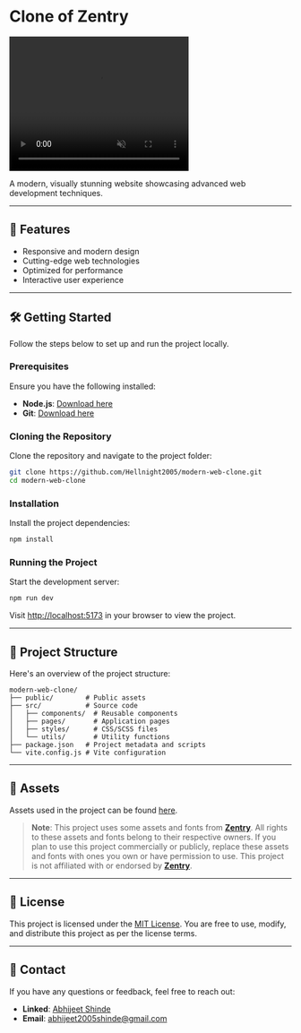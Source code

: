 # Clone of Zentry

<video width="320" height="240" autoplay muted  loop>
  <source src="public/videos/Demo.mp4" type="video/mp4">
  Your browser does not support the video tag.
</video>

A modern, visually stunning website showcasing advanced web development techniques.

---

## 🚀 Features

- Responsive and modern design
- Cutting-edge web technologies
- Optimized for performance
- Interactive user experience

---

## 🛠️ Getting Started

Follow the steps below to set up and run the project locally.

### Prerequisites

Ensure you have the following installed:

- **Node.js**: [Download here](https://nodejs.org/)
- **Git**: [Download here](https://git-scm.com/)

### Cloning the Repository

Clone the repository and navigate to the project folder:

```bash
git clone https://github.com/Hellnight2005/modern-web-clone.git
cd modern-web-clone
```

### Installation

Install the project dependencies:

```bash
npm install
```

### Running the Project

Start the development server:

```bash
npm run dev
```

Visit [http://localhost:5173](http://localhost:5173) in your browser to view the project.

---

## 📁 Project Structure

Here's an overview of the project structure:

```
modern-web-clone/
├── public/        # Public assets
├── src/           # Source code
│   ├── components/  # Reusable components
│   ├── pages/       # Application pages
│   ├── styles/      # CSS/SCSS files
│   └── utils/       # Utility functions
├── package.json   # Project metadata and scripts
└── vite.config.js # Vite configuration
```

---

## 🔗 Assets

Assets used in the project can be found [here](https://drive.google.com/file/d/12hCVnanOAUmM1vzz2dTWZ_uEFGG8xDcT/view?usp=sharing).

> **Note**: This project uses some assets and fonts from **[Zentry](https://zentry.com/)**.
> All rights to these assets and fonts belong to their respective owners.
> If you plan to use this project commercially or publicly, replace these assets and fonts with ones you own or have permission to use.
> This project is not affiliated with or endorsed by **[Zentry](https://zentry.com/)**.

---

## 📜 License

This project is licensed under the [MIT License](LICENSE). You are free to use, modify, and distribute this project as per the license terms.

---

## 📧 Contact

If you have any questions or feedback, feel free to reach out:

- **Linked**: [Abhijeet Shinde](https://www.linkedin.com/in/abhijeet-shinde-8919a3315/)
- **Email**: abhijeet2005shinde@gmail.com
